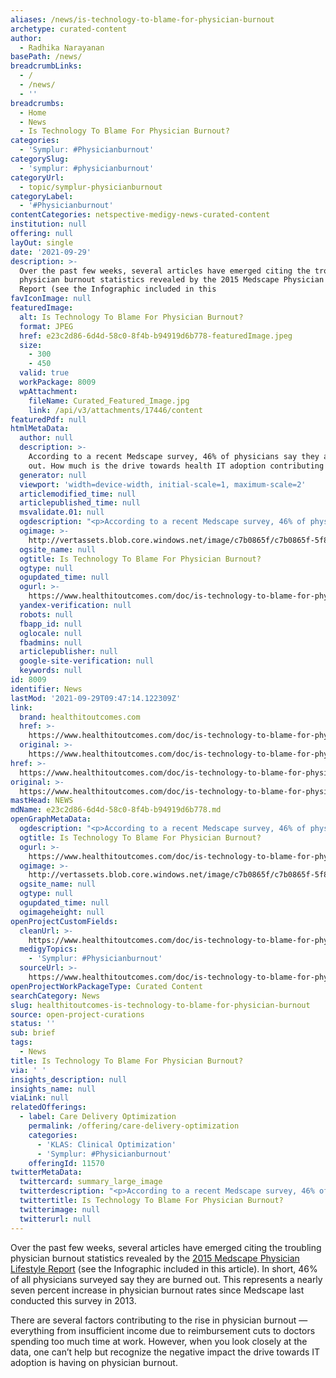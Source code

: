 ```yaml
---
aliases: /news/is-technology-to-blame-for-physician-burnout
archetype: curated-content
author:
  - Radhika Narayanan
basePath: /news/
breadcrumbLinks:
  - /
  - /news/
  - ''
breadcrumbs:
  - Home
  - News
  - Is Technology To Blame For Physician Burnout?
categories:
  - 'Symplur: #Physicianburnout'
categorySlug:
  - 'symplur: #physicianburnout'
categoryUrl:
  - topic/symplur-physicianburnout
categoryLabel:
  - '#Physicianburnout'
contentCategories: netspective-medigy-news-curated-content
institution: null
offering: null
layOut: single
date: '2021-09-29'
description: >-
  Over the past few weeks, several articles have emerged citing the troubling
  physician burnout statistics revealed by the 2015 Medscape Physician Lifestyle
  Report (see the Infographic included in this 
favIconImage: null
featuredImage:
  alt: Is Technology To Blame For Physician Burnout?
  format: JPEG
  href: e23c2d86-6d4d-58c0-8f4b-b94919d6b778-featuredImage.jpeg
  size:
    - 300
    - 450
  valid: true
  workPackage: 8009
  wpAttachment:
    fileName: Curated_Featured_Image.jpg
    link: /api/v3/attachments/17446/content
featuredPdf: null
htmlMetaData:
  author: null
  description: >-
    According to a recent Medscape survey, 46% of physicians say they are burned
    out. How much is the drive towards health IT adoption contributing to...
  generator: null
  viewport: 'width=device-width, initial-scale=1, maximum-scale=2'
  articlemodified_time: null
  articlepublished_time: null
  msvalidate.01: null
  ogdescription: "<p>According to a recent Medscape survey, 46% of physicians say they are burned out. How much is the drive towards health IT adoption contributing to this epidemic?</p>\r\n"
  ogimage: >-
    http://vertassets.blob.core.windows.net/image/c7b0865f/c7b0865f-5f83-4bf5-904a-a18700d76d91/ken_congdon_landscape_tagli.jpg
  ogsite_name: null
  ogtitle: Is Technology To Blame For Physician Burnout?
  ogtype: null
  ogupdated_time: null
  ogurl: >-
    https://www.healthitoutcomes.com/doc/is-technology-to-blame-for-physician-burnout-0001
  yandex-verification: null
  robots: null
  fbapp_id: null
  oglocale: null
  fbadmins: null
  articlepublisher: null
  google-site-verification: null
  keywords: null
id: 8009
identifier: News
lastMod: '2021-09-29T09:47:14.122309Z'
link:
  brand: healthitoutcomes.com
  href: >-
    https://www.healthitoutcomes.com/doc/is-technology-to-blame-for-physician-burnout-0001
  original: >-
    https://www.healthitoutcomes.com/doc/is-technology-to-blame-for-physician-burnout-0001
href: >-
  https://www.healthitoutcomes.com/doc/is-technology-to-blame-for-physician-burnout-0001
original: >-
  https://www.healthitoutcomes.com/doc/is-technology-to-blame-for-physician-burnout-0001
mastHead: NEWS
mdName: e23c2d86-6d4d-58c0-8f4b-b94919d6b778.md
openGraphMetaData:
  ogdescription: "<p>According to a recent Medscape survey, 46% of physicians say they are burned out. How much is the drive towards health IT adoption contributing to this epidemic?</p>\r\n"
  ogtitle: Is Technology To Blame For Physician Burnout?
  ogurl: >-
    https://www.healthitoutcomes.com/doc/is-technology-to-blame-for-physician-burnout-0001
  ogimage: >-
    http://vertassets.blob.core.windows.net/image/c7b0865f/c7b0865f-5f83-4bf5-904a-a18700d76d91/ken_congdon_landscape_tagli.jpg
  ogsite_name: null
  ogtype: null
  ogupdated_time: null
  ogimageheight: null
openProjectCustomFields:
  cleanUrl: >-
    https://www.healthitoutcomes.com/doc/is-technology-to-blame-for-physician-burnout-0001
  medigyTopics:
    - 'Symplur: #Physicianburnout'
  sourceUrl: >-
    https://www.healthitoutcomes.com/doc/is-technology-to-blame-for-physician-burnout-0001
openProjectWorkPackageType: Curated Content
searchCategory: News
slug: healthitoutcomes-is-technology-to-blame-for-physician-burnout
source: open-project-curations
status: ''
sub: brief
tags:
  - News
title: Is Technology To Blame For Physician Burnout?
via: ' '
insights_description: null
insights_name: null
viaLink: null
relatedOfferings:
  - label: Care Delivery Optimization
    permalink: /offering/care-delivery-optimization
    categories:
      - 'KLAS: Clinical Optimization'
      - 'Symplur: #Physicianburnout'
    offeringId: 11570
twitterMetaData:
  twittercard: summary_large_image
  twitterdescription: "<p>According to a recent Medscape survey, 46% of physicians say they are burned out. How much is the drive towards health IT adoption contributing to this epidemic?</p>\r\n"
  twittertitle: Is Technology To Blame For Physician Burnout?
  twitterimage: null
  twitterurl: null
---
```

<p>Over the past few weeks, several articles have emerged citing the troubling physician burnout statistics revealed by the <a href="http://www.medscape.com/viewarticle/838437">2015 Medscape Physician Lifestyle Report</a> (see the Infographic included in this article). In short, 46% of all physicians surveyed say they are burned out. This represents a nearly seven percent increase in physician burnout rates since Medscape last conducted this survey in 2013.</p><p>There are several factors contributing to the rise in physician burnout — everything from insufficient income due to reimbursement cuts to doctors spending too much time at work. However, when you look closely at the data, one can’t help but recognize the negative impact the drive towards IT adoption is having on physician burnout.</p>